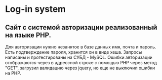 # Log-in system
## Сайт с системой авторизации реализованный на языке PHP. 
Для авторизации нужно незанятое в базе данных имя, почта и пароль. Есть подтверждение пароля, хранится он в виде хеша. Запросы написаны и протестированы на СУБД - MySQL. Ошибки авторизации отображаются через в адрессной строке с помощью PHP через метод "GET", загрузил валидацию через jquery, но еще не выключил ошибки на PHP.
